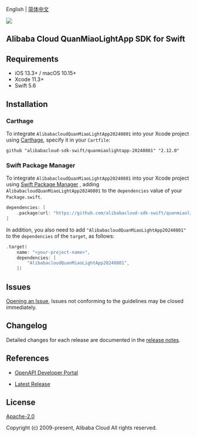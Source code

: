 English | [简体中文](README-CN.md)

![](https://aliyunsdk-pages.alicdn.com/icons/AlibabaCloud.svg)

## Alibaba Cloud QuanMiaoLightApp SDK for Swift

## Requirements

- iOS 13.3+ / macOS 10.15+
- Xcode 11.3+
- Swift 5.6

## Installation

### Carthage

To integrate `AlibabacloudQuanMiaoLightApp20240801` into your Xcode project using [Carthage](https://github.com/Carthage/Carthage), specify it in your `Cartfile`:

```ogdl
github "alibabacloud-sdk-swift/quanmiaolightapp-20240801" "2.12.0"
```

### Swift Package Manager

To integrate `AlibabacloudQuanMiaoLightApp20240801` into your Xcode project using [Swift Package Manager](https://swift.org/package-manager/) , adding `AlibabacloudQuanMiaoLightApp20240801` to the `dependencies` value of your `Package.swift`.

```swift
dependencies: [
    .package(url: "https://github.com/alibabacloud-sdk-swift/quanmiaolightapp-20240801.git", from: "2.12.0")
]
```

In addition, you also need to add `"AlibabacloudQuanMiaoLightApp20240801"` to the `dependencies` of the `target`, as follows:

```swift
.target(
    name: "<your-project-name>",
    dependencies: [
        "AlibabacloudQuanMiaoLightApp20240801",
    ])
```

## Issues

[Opening an Issue](https://github.com/alibabacloud-sdk-swift/quanmiaolightapp-20240801/issues/new), Issues not conforming to the guidelines may be closed immediately.

## Changelog

Detailed changes for each release are documented in the [release notes](./ChangeLog.txt).

## References

* [OpenAPI Developer Portal](https://next.api.alibabacloud.com/home)
- [Latest Release](https://github.com/alibabacloud-sdk-swift/quanmiaolightapp-20240801)

## License

[Apache-2.0](http://www.apache.org/licenses/LICENSE-2.0)

Copyright (c) 2009-present, Alibaba Cloud All rights reserved.
